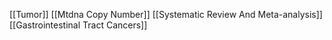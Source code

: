 [[Tumor]]
[[Mtdna Copy Number]]
[[Systematic Review And Meta-analysis]]
[[Gastrointestinal Tract Cancers]]
